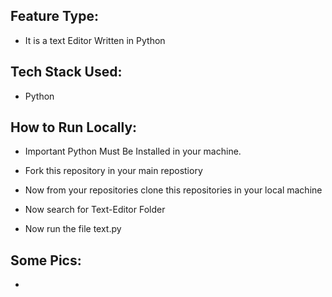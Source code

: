 ## Feature Type:

- It is a text Editor Written in Python

## Tech Stack Used:

- Python

## How to Run Locally:

- Important Python Must Be Installed in your machine.

- Fork this repository in your main repostiory
- Now from your repositories clone this repositories in your local machine
- Now search for Text-Editor Folder
- Now run the file text.py

## Some Pics:

- 
